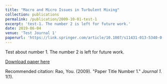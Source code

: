 ```yaml
---
title: "Macro and Micro Issues in Turbulent Mixing"
collection: publications
permalink: /publication/2009-10-01-test-1
excerpt: 'test-1. The number 2 is left for future work.'
date: 2019-06-04
venue: 'Test Journal 1'
paperurl: 'https://link.springer.com/article/10.1007/s11431-013-5340-0'
---
```

Test about number 1. The number 2 is left for future work.

[Download paper here](http://academicpages.github.io/files/test.pdf)

Recommended citation: Rao, You. (2009). "Paper Title Number 1." <i>Journal 1</i>. 1(1).
